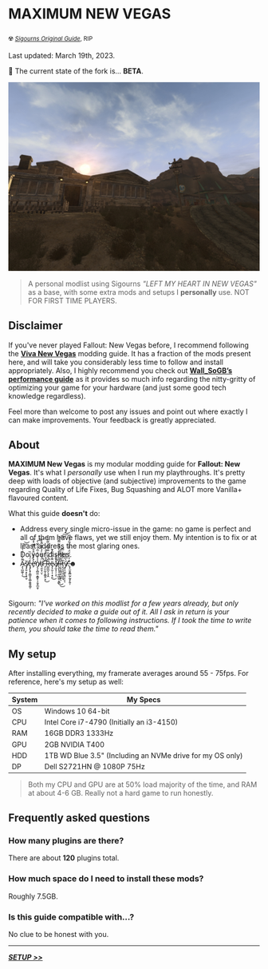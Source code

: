 # **MAXIMUM NEW VEGAS**
<sub>☢️ [_Sigourns Original Guide_](https://github.com/Sigourn/iheartnewvegas), RIP </sub>

Last updated: March 19th, 2023.

🚧 The current state of the fork is... **BETA**.

![Banner](assets/readme-banner.jpeg)
> A personal modlist using Sigourns *"LEFT MY HEART IN NEW VEGAS"* as a base, with some extra mods and setups I **personally** use. NOT FOR FIRST TIME PLAYERS.

## Disclaimer

If you've never played Fallout: New Vegas before, I recommend following the [**Viva New Vegas**](https://vivanewvegas.github.io/) modding guide. It has a fraction of the mods present here, and will take you considerably less time to follow and install appropriately. Also, I highly recommend you check out [**Wall_SoGB’s performance guide**](https://wallsogb.github.io/FalloutNV-Performance-Guide/) as it provides so much info regarding the nitty-gritty of optimizing your game for your hardware (and just some good tech knowledge regardless).

Feel more than welcome to post any issues and point out where exactly I can make improvements. Your feedback is greatly appreciated.

## About

**MAXIMUM New Vegas** is my modular modding guide for **Fallout: New Vegas**. It's what I *personally* use when I run my playthroughs. It's pretty deep with loads of objective (and subjective) improvements to the game regarding Quality of Life Fixes, Bug Squashing and ALOT more Vanilla+ flavoured content.

What this guide **doesn't** do:

- Address every single micro-issue in the game: no game is perfect and all of them have flaws, yet we still enjoy them. My intention is to fix or at least address the most glaring ones.
- Do your dishes.
- A̷̡̧̺͚̜̹͌͐͗̇̾͗̒͗͘͜͠͝ş̸̡͍̣̙̙̝̜̬̃ç̶̡̢̟̩̳̱͙͈̺̭̱̱̱͚̜̒̈́̽̓̏è̵̛̙̽̾͋̈̊̐̿̌̍̽̊n̸̡̧̩̻̫̤͙̳̥̹̗͈̥̲͈̩̾̾̔͑͗̅̍̓̂̅͛͠͝d̴͉̮̤͓̤̈́́̅͐̓̉̒̉̅̽̀͘̕̚ͅ ̶̡̤̙̼͎̭͚̭̣̞͌̆͛̍͒̄̌̀͑͜R̶̺̼̲̤̗͉̞̭̂́̌̆̓̿́͌̉̏͂̊̍͛̚ë̴̡̧̫̜͎̣̟̯͌̇̑̈̏̓͊͜a̸̡̫̝̦̦͕̽̎͊̾̚ͅl̶̨̡̝̦̜͍̪̱̼̜̝̳̄͋̈̐̈́̍̈̅͌̿̾͜͜͠͠͠͝ī̷͔͙̗̳̫͔̺̬̙̖̋̌̔̑̌͐̓ṭ̵̢̙̗̣͕̤̝̼͉̅̈́͊̃̓̿y̸̡̘̫̫̙̭̹̦̆̀͆̔̉ͅͅ.̶̢̨̛̫̯̝͇̰̦̰̥̙͍̹̒̇̒̀̈́̈́͐̐̈́̃̉̈́̅☻


</br>
</br>

Sigourn: _"I've worked on this modlist for a few years already, but only recently decided to make a guide out of it. All I ask in return is your patience when it comes to following instructions. If I took the time to write them, you *should* take the time to read them."_


## My setup

After installing everything, my framerate averages around 55 - 75fps. For reference, here's my setup as well:

System | My Specs
------------ | -------------
OS  | Windows 10 64-bit
CPU | Intel Core i7-4790 (Initially an i3-4150)
RAM | 16GB DDR3 1333Hz
GPU | 2GB NVIDIA T400
HDD | 1TB WD Blue 3.5" (Including an NVMe drive for my OS only)
DP  | Dell S2721HN @ 1080P 75Hz

> Both my CPU and GPU are at 50% load majority of the time, and RAM at about 4-6 GB. Really not a hard game to run honestly.

## Frequently asked questions

### How many plugins are there?

There are about **120** plugins total.

### How much space do I need to install these mods?

Roughly 7.5GB.

### Is this guide compatible with...?

No clue to be honest with you.

---

[_**SETUP >>**_](SETUP.md)
